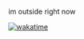 im outside right now

[![wakatime](https://wakatime.com/badge/user/0674a33f-b787-43e6-bb54-8e5065809cf4.svg)](https://wakatime.com/@0674a33f-b787-43e6-bb54-8e5065809cf4)
